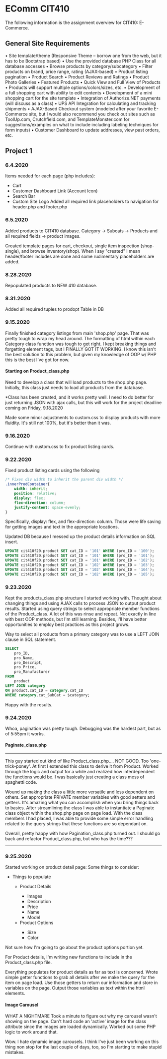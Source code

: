 # EComm CIT410

The following information is the assignment overview for CIT410: E-Commerce.

## General Site Requirements

• Site template/theme (Responsive Theme – borrow one from the web, but it has to be Bootstrap
based)
• Use the provided database PHP Class for all database accesses
• Browse products by category/subcategory
• Filter products on brand, price range, rating (AJAX-based)
• Product listing pagination
• Product Search
• Product Reviews and Ratings
• Product Photo Galleries
• Featured Products
• Quick View and Full View of Products
• Products will support multiple options/colors/sizes, etc.
• Development of a full shopping cart with ability to edit contents
• Development of a mini shopping cart for the site template
• Integration of Authorize.NET payments (will discuss as a class)
• UPS API Integration for calculating and tracking shipments
• AJAX-Based Checkout system (modeled after your favorite E-Commerce site, but I would also
recommend you check out sites such as ToolUp.com, Crutchfield.com, and
TemplateMonster.com for suggestions/examples on what to include including labeling
techniques for form inputs)
• Customer Dashboard to update addresses, view past orders, etc.

## Project 1 

### 6.4.2020
Items needed for each page (php includes):
* Cart
* Customer Dashboard Link (Account Icon)
* Search Bar
* Custom Site Logo
Added all required link placeholders to navigation for header.php and footer.php


### 6.5.2020
Added products to CIT410 database.
Category -> Subcats -> Products and all required fields -> product images.

Created template pages for cart, checkout, single item inspection (shop-single), and browse inventory(shop).
When I say "created" I mean header/footer includes are done and some rudimentary placeholders are added.

### 8.28.2020
Repopulated products to NEW 410 database.

### 8.31.2020
Added all required tuples to prodopt Table in DB


### 9.15.2020
Finally finished category listings from main 'shop.php' page. That was pretty tough to wrap my head around. The formatting of html within each Category class function was tough to get right. I kept breaking things and forgetting element tags, but I FINALLY GOT IT WORKING. I know this isn't the best solution to this problem, but given my knowledge of OOP w/ PHP this is the best I've got for now.


#### Starting on Product_class.php
Need to develop a class that will load products to the shop.php page. Initially, this class just needs to load all products from the database.

 *Class has been created, and it works pretty well. I need to do better for just returning JSON with ajax calls, but this will work for the project deadline coming on Friday, 9.18.2020

Made some minor adjustments to custom.css to display products with more fluidity. It's still not 100%, but it's better than it was.

### 9.16.2020
Continue with custom.css to fix product listing cards.

### 9.22.2020
Fixed product listing cards using the following 
```CSS
/* Fixes div width to inherit the parent div width */
.innerProdContainer{
    width: inherit;
    position: relative;
    display: flex;
    flex-direction: column;
    justify-content: space-evenly;
}
```
Specifically, display: flex, and flex-direction: column. Those were life saving for getting images and text in the appropriate locations.

Updated DB because I messed up the product details information on SQL insert.
```SQL
UPDATE cit410f20.product SET cat_ID = '101' WHERE (pro_ID = '100');
UPDATE cit410f20.product SET cat_ID = '101' WHERE (pro_ID = '101');
UPDATE cit410f20.product SET cat_ID = '101' WHERE (pro_ID = '102');
UPDATE cit410f20.product SET cat_ID = '102' WHERE (pro_ID = '103');
UPDATE cit410f20.product SET cat_ID = '102' WHERE (pro_ID = '104');
UPDATE cit410f20.product SET cat_ID = '102' WHERE (pro_ID = '105');
```
### 9.23.2020
Kept the products_class.php structure I started working with. Thought about changing things and using AJAX calls to process JSON to output product results. Started using query strings to select appropriate member functions of the Product_class. A lot of this was rinse and repeat. Not exactly in line with best OOP methods, but I'm still learning. Besides, I'll have better opportunities to employ best practices as this project grows. 

Way to select all products from a primary category was to use a LEFT JOIN clause in SQL statement.
```SQL
SELECT
    pro_ID,
    pro_Name,
    pro_Descript,
    pro_Price,
    pro_Manufacturer
FROM
    product
LEFT JOIN category
ON product.cat_ID = category.cat_ID
WHERE category.cat_SubCat = $category;
```
Happy with the results. 

### 9.24.2020
Whoa, pagination was pretty tough. Debugging was the hardest part, but as of 5:55pm it works. 

#### Paginate_class.php
<hr>
This guy started out kind of like Product_class.php.... NOT GOOD. Too 'one-trick-poney'. At first I extended this class to derive it from Product. Worked through the logic and output for a while and realized how interdependent the functions would be. I was basically just creating a class mess of spaghetti code. 

Wound up making the class a little more versatile and less dependent on others. Set appropriate PRIVATE member variables with good setters and getters. It's amazing what you can accomplish when you bring things back to basics. After streamlining the class I was able to instantiate a Paginate class object within the shop.php page on page load. With the class members I had placed, I was able to provide some simple error handling related to the query strings that these functions are so dependant on. 

Overall, pretty happy with how Pagination_class.php turned out. I should go back and refactor Product_class.php, but who has the time???
<hr>

### 9.25.2020
Started working on product detail page:
    Some things to consider:
    <ul>
        <li>Things to populate</li>
            <ul>
            <li>Product Details</li>
                <ul>
                    <li>Images</li>
                    <li>Description</li>
                    <li>Price</li>
                    <li>Name</li>
                    <li>Model</li>
                </ul>
            <li>Product Options</li>
                <ul>
                    <li>Size</li>
                    <li>Color</li>
                </ul>
            </ul>
    </ul>

Not sure how I'm going to go about the product options portion yet. 

For Product details, I'm writing new functions to include in the Product_class.php file.

Everything populates for product details as far as text is concerned. Wrote simple getter functions to grab all details after we make the query for the item on page load. Use those getters to return our information and store in variables on the page. Output those variables as text within the html elements.

#### Image Carousel
WHAT A NIGHTMARE
Took a minute to figure out why my carousel wasn't showing on the page. Can't hard code an 'active' image for the class attribute since the images are loaded dynamically. Worked out some PHP logic to work around that.

Wow. I hate dynamic image carousels. I think I've just been working on this thing non stop for the last couple of days, too, so I'm starting to make stupid mistakes.

